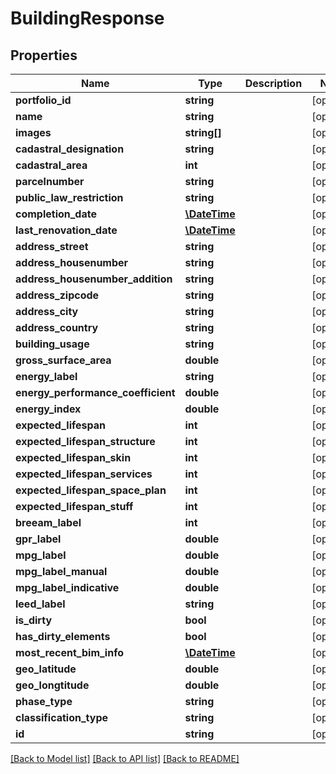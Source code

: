 # BuildingResponse

## Properties
Name | Type | Description | Notes
------------ | ------------- | ------------- | -------------
**portfolio_id** | **string** |  | [optional] 
**name** | **string** |  | [optional] 
**images** | **string[]** |  | [optional] 
**cadastral_designation** | **string** |  | [optional] 
**cadastral_area** | **int** |  | [optional] 
**parcelnumber** | **string** |  | [optional] 
**public_law_restriction** | **string** |  | [optional] 
**completion_date** | [**\DateTime**](\DateTime.md) |  | [optional] 
**last_renovation_date** | [**\DateTime**](\DateTime.md) |  | [optional] 
**address_street** | **string** |  | [optional] 
**address_housenumber** | **string** |  | [optional] 
**address_housenumber_addition** | **string** |  | [optional] 
**address_zipcode** | **string** |  | [optional] 
**address_city** | **string** |  | [optional] 
**address_country** | **string** |  | [optional] 
**building_usage** | **string** |  | [optional] 
**gross_surface_area** | **double** |  | [optional] 
**energy_label** | **string** |  | [optional] 
**energy_performance_coefficient** | **double** |  | [optional] 
**energy_index** | **double** |  | [optional] 
**expected_lifespan** | **int** |  | [optional] 
**expected_lifespan_structure** | **int** |  | [optional] 
**expected_lifespan_skin** | **int** |  | [optional] 
**expected_lifespan_services** | **int** |  | [optional] 
**expected_lifespan_space_plan** | **int** |  | [optional] 
**expected_lifespan_stuff** | **int** |  | [optional] 
**breeam_label** | **int** |  | [optional] 
**gpr_label** | **double** |  | [optional] 
**mpg_label** | **double** |  | [optional] 
**mpg_label_manual** | **double** |  | [optional] 
**mpg_label_indicative** | **double** |  | [optional] 
**leed_label** | **string** |  | [optional] 
**is_dirty** | **bool** |  | [optional] 
**has_dirty_elements** | **bool** |  | [optional] 
**most_recent_bim_info** | [**\DateTime**](\DateTime.md) |  | [optional] 
**geo_latitude** | **double** |  | [optional] 
**geo_longtitude** | **double** |  | [optional] 
**phase_type** | **string** |  | [optional] 
**classification_type** | **string** |  | [optional] 
**id** | **string** |  | [optional] 

[[Back to Model list]](../README.md#documentation-for-models) [[Back to API list]](../README.md#documentation-for-api-endpoints) [[Back to README]](../README.md)


